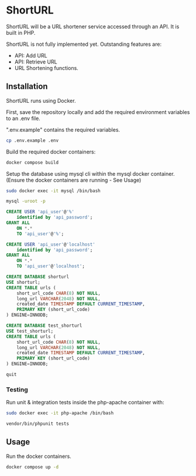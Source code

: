 # ShortURL

ShortURL will be a URL shortener service accessed through an API. It is built in PHP.

ShortURL is not fully implemented yet. Outstanding features are:

* API: Add URL
* API: Retrieve URL
* URL Shortening functions.

## Installation

ShortURL runs using Docker.

First, save the repository locally and add the required environment variables to an .env file.

".env.example" contains the required variables.

```bash
cp .env.example .env
```

Build the required docker containers:

```bash
docker compose build
```

Setup the database using mysql cli within the mysql docker container. (Ensure the docker containers are running - See Usage)

```bash
sudo docker exec -it mysql /bin/bash
```

```bash
mysql -uroot -p
```

```sql
CREATE USER 'api_user'@'%'
	identified by 'api_password';
GRANT ALL
	ON *.*
    TO 'api_user'@'%';

CREATE USER 'api_user'@'localhost'
	identified by 'api_password';
GRANT ALL
	ON *.*
    TO 'api_user'@'localhost';

CREATE DATABASE shorturl
USE shorturl;
CREATE TABLE urls (
    short_url_code CHAR(8) NOT NULL,
    long_url VARCHAR(2048) NOT NULL,
    created_date TIMESTAMP DEFAULT CURRENT_TIMESTAMP,
    PRIMARY KEY (short_url_code)
) ENGINE=INNODB;

CREATE DATABASE test_shorturl
USE test_shorturl;
CREATE TABLE urls (
    short_url_code CHAR(8) NOT NULL,
    long_url VARCHAR(2048) NOT NULL,
    created_date TIMESTAMP DEFAULT CURRENT_TIMESTAMP,
    PRIMARY KEY (short_url_code)
) ENGINE=INNODB;

quit
```

### Testing
Run unit & integration tests inside the php-apache container with:

```bash
sudo docker exec -it php-apache /bin/bash
```

```bash
vendor/bin/phpunit tests
```

## Usage

Run the docker containers.
```bash
docker compose up -d
```